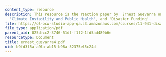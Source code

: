 ```yaml
---
content_type: resource
description: This resource is the reaction paper by  Ernest Guevarra on the topics
  'Climate Instability and Public Health', and 'Disaster Funding'.
file: https://ol-ocw-studio-app-qa.s3.amazonaws.com/courses/11-941-disaster-vulnerability-and-resilience-spring-2005/b9fd3f5aa97aab15b98a52375ef5c24d_ernest_guevarra4.pdf
file_type: application/pdf
parent_uid: 025decc2-3746-51df-f1f2-1fd5ad489b6e
resourcetype: Document
title: ernest_guevarra4.pdf
uid: b9fd3f5a-a97a-ab15-b98a-52375ef5c24d
---
```

